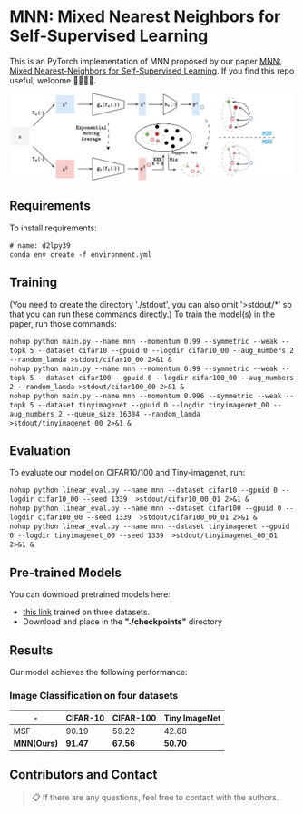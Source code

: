 # MNN: Mixed Nearest Neighbors for Self-Supervised Learning

This is an PyTorch implementation of MNN proposed by our paper [MNN: Mixed Nearest-Neighbors for Self-Supervised Learning](https://arxiv.org/abs/2311.00562). If you find this repo useful, welcome 🌟🌟🌟✨.

![figure1](./figures/mnn.png "MNN_overview")


## Requirements
To install requirements:

 ```setup
 # name: d2lpy39
 conda env create -f environment.yml
 ```

## Training
(You need to create the directory './stdout', you can also omit '>stdout/*' so that you can run these commands directly.)
To train the model(s) in the paper, run those commands:

```train
nohup python main.py --name mnn --momentum 0.99 --symmetric --weak --topk 5 --dataset cifar10 --gpuid 0 --logdir cifar10_00 --aug_numbers 2 --random_lamda >stdout/cifar10_00 2>&1 &
nohup python main.py --name mnn --momentum 0.99 --symmetric --weak --topk 5 --dataset cifar100 --gpuid 0 --logdir cifar100_00 --aug_numbers 2 --random_lamda >stdout/cifar100_00 2>&1 &
nohup python main.py --name mnn --momentum 0.996 --symmetric --weak --topk 5 --dataset tinyimagenet --gpuid 0 --logdir tinyimagenet_00 --aug_numbers 2 --queue_size 16384 --random_lamda >stdout/tinyimagenet_00 2>&1 &

```

## Evaluation

To evaluate our model on CIFAR10/100 and Tiny-imagenet, run:
```eval
nohup python linear_eval.py --name mnn --dataset cifar10 --gpuid 0 --logdir cifar10_00 --seed 1339  >stdout/cifar10_00_01 2>&1 &
nohup python linear_eval.py --name mnn --dataset cifar100 --gpuid 0 --logdir cifar100_00 --seed 1339  >stdout/cifar100_00_01 2>&1 &
nohup python linear_eval.py --name mnn --dataset tinyimagenet --gpuid 0 --logdir tinyimagenet_00 --seed 1339  >stdout/tinyimagenet_00_01 2>&1 &

```

## Pre-trained Models

You can download pretrained models here:

- [this link](https://drive.google.com/file/d/1KkRLqGOGvo00mlETowRcL6b38I0lr2Ep/view?usp=sharing) trained on three datasets.
- Download and place in the **"./checkpoints"** directory

## Results

Our model achieves the following performance:

### Image Classification on four datasets

| -             | CIFAR-10  | CIFAR-100 | Tiny ImageNet |
|---------------|-----------|-----------|---------------|
| MSF           | 90.19     | 59.22     | 42.68         |
| **MNN(Ours)** | **91.47** | **67.56** | **50.70**     |
## Contributors and Contact
>📋  If there are any questions, feel free to contact with the authors.
